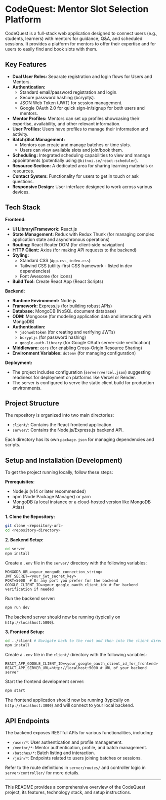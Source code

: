# CodeQuest: Mentor Slot Selection Platform

CodeQuest is a full-stack web application designed to connect users (e.g., students, learners) with mentors for guidance, Q&A, and scheduled sessions. It provides a platform for mentors to offer their expertise and for users to easily find and book slots with them.

## Key Features

*   **Dual User Roles:** Separate registration and login flows for Users and Mentors.
*   **Authentication:**
    *   Standard email/password registration and login.
    *   Secure password hashing (bcryptjs).
    *   JSON Web Token (JWT) for session management.
    *   Google OAuth 2.0 for quick sign-in/signup for both users and mentors.
*   **Mentor Profiles:** Mentors can set up profiles showcasing their expertise, availability, and other relevant information.
*   **User Profiles:** Users have profiles to manage their information and activity.
*   **Batch/Slot Management:**
    *   Mentors can create and manage batches or time slots.
    *   Users can view available slots and join/book them.
*   **Scheduling:** Integrated scheduling capabilities to view and manage appointments (potentially using `@bitnoi.se/react-scheduler`).
*   **Resource Section:** A dedicated area for sharing learning materials or resources.
*   **Contact System:** Functionality for users to get in touch or ask questions.
*   **Responsive Design:** User interface designed to work across various devices.

## Tech Stack

**Frontend:**

*   **UI Library/Framework:** React.js
*   **State Management:** Redux with Redux Thunk (for managing complex application state and asynchronous operations)
*   **Routing:** React Router DOM (for client-side navigation)
*   **HTTP Client:** Axios (for making API requests to the backend)
*   **Styling:**
    *   Standard CSS (`App.css`, `index.css`)
    *   Tailwind CSS (utility-first CSS framework - listed in dev dependencies)
    *   Font Awesome (for icons)
*   **Build Tool:** Create React App (React Scripts)

**Backend:**

*   **Runtime Environment:** Node.js
*   **Framework:** Express.js (for building robust APIs)
*   **Database:** MongoDB (NoSQL document database)
*   **ODM:** Mongoose (for modeling application data and interacting with MongoDB)
*   **Authentication:**
    *   `jsonwebtoken` (for creating and verifying JWTs)
    *   `bcryptjs` (for password hashing)
    *   `google-auth-library` (for Google OAuth server-side verification)
*   **Middleware:** `cors` (for enabling Cross-Origin Resource Sharing)
*   **Environment Variables:** `dotenv` (for managing configuration)

**Deployment:**

*   The project includes configuration (`server/vercel.json`) suggesting readiness for deployment on platforms like Vercel or Render.
*   The server is configured to serve the static client build for production environments.

## Project Structure

The repository is organized into two main directories:

*   `client/`: Contains the React frontend application.
*   `server/`: Contains the Node.js/Express.js backend API.

Each directory has its own `package.json` for managing dependencies and scripts.

## Setup and Installation (Development)

To get the project running locally, follow these steps:

**Prerequisites:**

*   Node.js (v14 or later recommended)
*   npm (Node Package Manager) or yarn
*   MongoDB (a local instance or a cloud-hosted version like MongoDB Atlas)

**1. Clone the Repository:**

```bash
git clone <repository-url>
cd <repository-directory>
```

**2. Backend Setup:**

```bash
cd server
npm install
```

Create a `.env` file in the `server/` directory with the following variables:

```env
MONGODB_URL=<your_mongodb_connection_string>
JWT_SECRET=<your_jwt_secret_key>
PORT=5000  # Or any port you prefer for the backend
GOOGLE_CLIENT_ID=<your_google_oauth_client_id> # For backend verification if needed
```

Run the backend server:

```bash
npm run dev
```

The backend server should now be running (typically on `http://localhost:5000`).

**3. Frontend Setup:**

```bash
cd ../client # Navigate back to the root and then into the client directory
npm install
```

Create a `.env` file in the `client/` directory with the following variables:

```env
REACT_APP_GOOGLE_CLIENT_ID=<your_google_oauth_client_id_for_frontend>
REACT_APP_SERVER_URL=http://localhost:5000 # URL of your backend server
```

Start the frontend development server:

```bash
npm start
```

The frontend application should now be running (typically on `http://localhost:3000`) and will connect to your local backend.

## API Endpoints

The backend exposes RESTful APIs for various functionalities, including:

*   `/user/*`: User authentication and profile management.
*   `/mentor/*`: Mentor authentication, profile, and batch management.
*   `/batches/*`: Batch listing and interaction.
*   `/join/*`: Endpoints related to users joining batches or sessions.

Refer to the route definitions in `server/routes/` and controller logic in `server/controller/` for more details.

---

This README provides a comprehensive overview of the CodeQuest project, its features, technology stack, and setup instructions.
